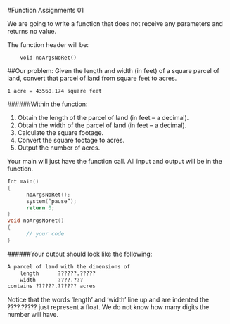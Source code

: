 #Function Assignments 01

We are going to write a function that does not receive any parameters and returns no value.

The function header will be:
```
    void noArgsNoRet()
```

##Our problem:
Given the length and width (in feet) of a square parcel of land, convert that parcel of land from square feet to acres.

```
1 acre = 43560.174 square feet
```

######Within the function:
1.  Obtain the length of the parcel of land (in feet – a decimal).
2.  Obtain the width of the parcel of land (in feet – a decimal).
3.  Calculate the square footage.
4.  Convert the square footage to acres.
5.  Output the number of acres.

Your main will just have the function call.  All input and output will be in the function.

```c++
Int main()
{
      noArgsNoRet();
      system(“pause”);
      return 0;
}
void noArgsNoret()
{
      // your code
}
```

######Your output should look like the following:

```html
A parcel of land with the dimensions of
    length      ??????.?????
    width       ????.???
contains ??????.?????? acres
```

Notice that the words ‘length’ and ‘width’ line up and are indented
the ????.????? just represent a float.  We do not know how many digits the number will have.